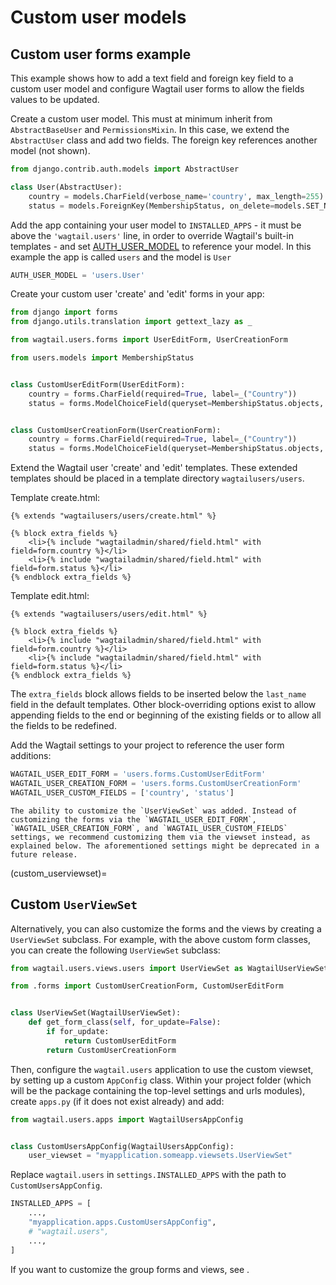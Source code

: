 # Custom user models

## Custom user forms example

This example shows how to add a text field and foreign key field to a custom user model
and configure Wagtail user forms to allow the fields values to be updated.

Create a custom user model. This must at minimum inherit from `AbstractBaseUser` and `PermissionsMixin`. In this case, we extend the `AbstractUser` class and add two fields. The foreign key references another model (not shown).

```python
from django.contrib.auth.models import AbstractUser

class User(AbstractUser):
    country = models.CharField(verbose_name='country', max_length=255)
    status = models.ForeignKey(MembershipStatus, on_delete=models.SET_NULL, null=True, default=1)
```

Add the app containing your user model to `INSTALLED_APPS` - it must be above the `'wagtail.users'` line,
in order to override Wagtail's built-in templates - and set [AUTH_USER_MODEL](https://docs.djangoproject.com/en/stable/topics/auth/customizing/#substituting-a-custom-user-model) to reference
your model. In this example the app is called `users` and the model is `User`

```python
AUTH_USER_MODEL = 'users.User'
```

Create your custom user 'create' and 'edit' forms in your app:

```python
from django import forms
from django.utils.translation import gettext_lazy as _

from wagtail.users.forms import UserEditForm, UserCreationForm

from users.models import MembershipStatus


class CustomUserEditForm(UserEditForm):
    country = forms.CharField(required=True, label=_("Country"))
    status = forms.ModelChoiceField(queryset=MembershipStatus.objects, required=True, label=_("Status"))


class CustomUserCreationForm(UserCreationForm):
    country = forms.CharField(required=True, label=_("Country"))
    status = forms.ModelChoiceField(queryset=MembershipStatus.objects, required=True, label=_("Status"))
```

Extend the Wagtail user 'create' and 'edit' templates. These extended templates should be placed in a
template directory `wagtailusers/users`.

Template create.html:

```html+django
{% extends "wagtailusers/users/create.html" %}

{% block extra_fields %}
    <li>{% include "wagtailadmin/shared/field.html" with field=form.country %}</li>
    <li>{% include "wagtailadmin/shared/field.html" with field=form.status %}</li>
{% endblock extra_fields %}
```

Template edit.html:

```html+django
{% extends "wagtailusers/users/edit.html" %}

{% block extra_fields %}
    <li>{% include "wagtailadmin/shared/field.html" with field=form.country %}</li>
    <li>{% include "wagtailadmin/shared/field.html" with field=form.status %}</li>
{% endblock extra_fields %}
```

The `extra_fields` block allows fields to be inserted below the `last_name` field
in the default templates. Other block-overriding options exist to allow appending
fields to the end or beginning of the existing fields or to allow all the fields to
be redefined.

Add the Wagtail settings to your project to reference the user form additions:

```python
WAGTAIL_USER_EDIT_FORM = 'users.forms.CustomUserEditForm'
WAGTAIL_USER_CREATION_FORM = 'users.forms.CustomUserCreationForm'
WAGTAIL_USER_CUSTOM_FIELDS = ['country', 'status']
```

```{versionadded} 6.2
The ability to customize the `UserViewSet` was added. Instead of customizing the forms via the `WAGTAIL_USER_EDIT_FORM`, `WAGTAIL_USER_CREATION_FORM`, and `WAGTAIL_USER_CUSTOM_FIELDS` settings, we recommend customizing them via the viewset instead, as explained below. The aforementioned settings might be deprecated in a future release.
```

(custom_userviewset)=

## Custom `UserViewSet`

Alternatively, you can also customize the forms and the views by creating a `UserViewSet` subclass. For example, with the above custom form classes, you can create the following `UserViewSet` subclass:

```python
from wagtail.users.views.users import UserViewSet as WagtailUserViewSet

from .forms import CustomUserCreationForm, CustomUserEditForm


class UserViewSet(WagtailUserViewSet):
    def get_form_class(self, for_update=False):
        if for_update:
            return CustomUserEditForm
        return CustomUserCreationForm
```

Then, configure the `wagtail.users` application to use the custom viewset, by setting up a custom `AppConfig` class. Within your project folder (which will be the package containing the top-level settings and urls modules), create `apps.py` (if it does not exist already) and add:

```python
from wagtail.users.apps import WagtailUsersAppConfig


class CustomUsersAppConfig(WagtailUsersAppConfig):
    user_viewset = "myapplication.someapp.viewsets.UserViewSet"
```

Replace `wagtail.users` in `settings.INSTALLED_APPS` with the path to `CustomUsersAppConfig`.

```python
INSTALLED_APPS = [
    ...,
    "myapplication.apps.CustomUsersAppConfig",
    # "wagtail.users",
    ...,
]
```

If you want to customize the group forms and views, see [](customizing_group_views).
